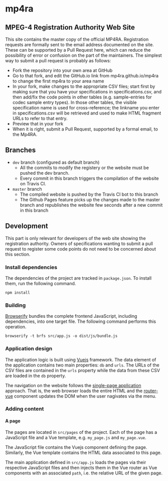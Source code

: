 # mp4ra

## MPEG-4 Registration Authority Web Site

This site contains the master copy of the official MP4RA.
Registration requests are formally sent to the email address documented on the site. These can be supported by a Pull Request here, which can reduce the possibility of error or confusion on the part of the maintainers.
The simplest way to submit a pull request is probably as follows:
* Fork the repository into your own area at GitHub
* Go to that fork, and edit the GitHub.io link from mp4ra.github.io/mp4ra to change the first mp4ra to your area name
* In your fork, make changes to the appropriate CSV files; start first by making sure that you have your specifications in specifications.csv, and then add/fix the code points in other tables (e.g. sample-entries for codec sample entry types). In those other tables, the visible specification name is used for cross-reference; the linkname you enter in  specifications.csv will be retrieved and used to make HTML fragment URLs to refer to that entry.
* Preview that in your fork
* When it is right, submit a Pull Request, supported by a formal email, to the Mp4RA.

## Branches

- ``dev`` branch (configured as default branch)
  - All the commits to modify the registery or the website must be pushed the dev branch.
  - Every commit in this branch triggers the compilation of the website on Travis CI.
- ``master`` branch
  - The compiled website is pushed by the Travis CI bot to this branch
  - The Github Pages feature picks up the changes made to the master branch and republishes the website few seconds after a new commit in this branch

## Development

This part is only relevant for developers of the web site showing the registration authority.
Owners of specifications wanting to submit a pull request to register some code points do not
need to be concerned about this section.

### Install dependencies

The dependencies of the project are tracked in `package.json`. To install them,
run the following command.

```
npm install
```

### Building

[Browserify](https://router.vuejs.org/) bundles the complete frontend
JavaScript, including dependencies, into one target file. The following
command performs this operation.

```
browserify -t brfs src/app.js -o dist/js/bundle.js
```

### Application design

The application logic is built using [Vuejs](https://vuejs.org/) framework.
The data element of the application contains two main properties: `db` and `urls`.
The URLs of the CSV files are contained in the `urls` property while the data
from these CSV are loaded in the `db` property.

The navigation on the website follows the [single-page application](https://en.wikipedia.org/wiki/Single-page_application) approach. That is, the web browser loads
the entire HTML and the [router-vue](https://router.vuejs.org/) component
updates the DOM when the user nagivates via the menu.

### Adding content

#### A page

The pages are located in `src/pages` of the project. Each of the page has
a JavaScript file and a Vue template, e.g. `my_page.js` and `my_page.vue`.

The JavaScript file contains the Vuejs component defining the page. Similarly,
the Vue template contains the HTML data associated to this page.

The main application defined in `src/app.js` loads the pages via their
respective JavaScript files and then injects them in the Vue router as
Vue components with an associated `path`, i.e. the relative URL of the given
page.

